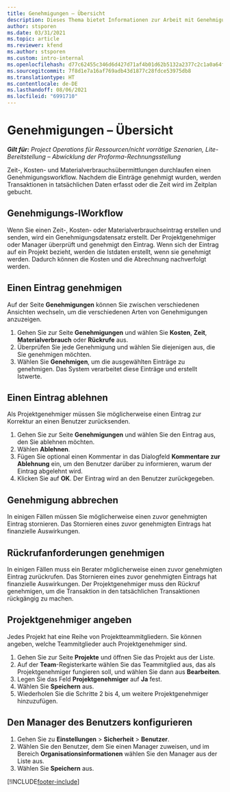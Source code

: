 ```yaml
---
title: Genehmigungen – Übersicht
description: Dieses Thema bietet Informationen zur Arbeit mit Genehmigungen in Project Operations.
author: stsporen
ms.date: 03/31/2021
ms.topic: article
ms.reviewer: kfend
ms.author: stsporen
ms.custom: intro-internal
ms.openlocfilehash: d77c62455c346d6d427d71af4b01d62b5132a2377c2c1a0a64f56fb313219c46
ms.sourcegitcommit: 7f8d1e7a16af769adb43d1877c28fdce53975db8
ms.translationtype: HT
ms.contentlocale: de-DE
ms.lasthandoff: 08/06/2021
ms.locfileid: "6991710"
---
```

# <a name="approvals-overview"></a>Genehmigungen – Übersicht

_**Gilt für:** Project Operations für Ressourcen/nicht vorrätige Szenarien, Lite-Bereitstellung – Abwicklung der Proforma-Rechnungsstellung_

Zeit-, Kosten- und Materialverbrauchsübermittlungen durchlaufen einen Genehmigungsworkflow. Nachdem die Einträge genehmigt wurden, werden Transaktionen in tatsächlichen Daten erfasst oder die Zeit wird im Zeitplan gebucht.

## <a name="approvals-workflow"></a>Genehmigungs-lWorkflow
Wenn Sie einen Zeit-, Kosten- oder Materialverbrauchseintrag erstellen und senden, wird ein Genehmigungsdatensatz erstellt. Der Projektgenehmiger oder Manager überprüft und genehmigt den Eintrag. Wenn sich der Eintrag auf ein Projekt bezieht, werden die Istdaten erstellt, wenn sie genehmigt werden. Dadurch können die Kosten und die Abrechnung nachverfolgt werden.

## <a name="approve-an-entry"></a>Einen Eintrag genehmigen
Auf der Seite **Genehmigungen** können Sie zwischen verschiedenen Ansichten wechseln, um die verschiedenen Arten von Genehmigungen anzuzeigen.
  
1. Gehen Sie zur Seite **Genehmigungen** und wählen Sie **Kosten**, **Zeit**, **Materialverbrauch** oder **Rückrufe** aus.
2. Überprüfen Sie jede Genehmigung und wählen Sie diejenigen aus, die Sie genehmigen möchten.
3. Wählen Sie **Genehmigen**, um die ausgewählten Einträge zu genehmigen.
Das System verarbeitet diese Einträge und erstellt Istwerte.

## <a name="reject-an-entry"></a>Einen Eintrag ablehnen
Als Projektgenehmiger müssen Sie möglicherweise einen Eintrag zur Korrektur an einen Benutzer zurücksenden.
  
1. Gehen Sie zur Seite **Genehmigungen** und wählen Sie den Eintrag aus, den Sie ablehnen möchten. 
2. Wählen **Ablehnen**.
3. Fügen Sie optional einen Kommentar in das Dialogfeld **Kommentare zur Ablehnung** ein, um den Benutzer darüber zu informieren, warum der Eintrag abgelehnt wird.
4. Klicken Sie auf **OK**. Der Eintrag wird an den Benutzer zurückgegeben.
  
## <a name="cancel-approval"></a>Genehmigung abbrechen
In einigen Fällen müssen Sie möglicherweise einen zuvor genehmigten Eintrag stornieren. Das Stornieren eines zuvor genehmigten Eintrags hat finanzielle Auswirkungen. 

## <a name="approving-recall-requests"></a>Rückrufanforderungen genehmigen
In einigen Fällen muss ein Berater möglicherweise einen zuvor genehmigten Eintrag zurückrufen. Das Stornieren eines zuvor genehmigten Eintrags hat finanzielle Auswirkungen. Der Projektgenehmiger muss den Rückruf genehmigen, um die Transaktion in den tatsächlichen Transaktionen rückgängig zu machen.

## <a name="specify-project-approvers"></a>Projektgenehmiger angeben
Jedes Projekt hat eine Reihe von Projektteammitgliedern. Sie können angeben, welche Teammitglieder auch Projektgenehmiger sind.

1. Gehen Sie zur Seite **Projekte** und öffnen Sie das Projekt aus der Liste.
2. Auf der **Team**-Registerkarte wählen Sie das Teammitglied aus, das als Projektgenehmiger fungieren soll, und wählen Sie dann aus **Bearbeiten**.
3. Legen Sie das Feld **Projektgenehmiger** auf **Ja** fest.
4. Wählen Sie **Speichern** aus.
5. Wiederholen Sie die Schritte 2 bis 4, um weitere Projektgenehmiger hinzuzufügen.

## <a name="configure-the-users-manager"></a>Den Manager des Benutzers konfigurieren

1. Gehen Sie zu **Einstellungen** > **Sicherheit** > **Benutzer**.
2. Wählen Sie den Benutzer, dem Sie einen Manager zuweisen, und im Bereich **Organisationsinformationen** wählen Sie den Manager aus der Liste aus. 
3. Wählen Sie **Speichern** aus.




[!INCLUDE[footer-include](../includes/footer-banner.md)]
